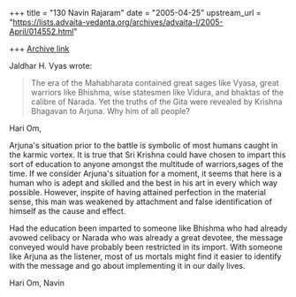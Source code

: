 +++
title = "130 Navin Rajaram"
date = "2005-04-25"
upstream_url = "https://lists.advaita-vedanta.org/archives/advaita-l/2005-April/014552.html"

+++
[Archive link](https://lists.advaita-vedanta.org/archives/advaita-l/2005-April/014552.html)

Jaldhar H. Vyas wrote:

>The era of the Mahabharata contained great sages like Vyasa, great
>warriors like Bhishma, wise statesmen like Vidura, and bhaktas of the
>calibre of Narada.  Yet the truths of the Gita were revealed by Krishna
>Bhagavan to Arjuna.  Why him of all people?
>
>  
>
Hari Om,

Arjuna's situation prior to the battle is symbolic of most humans caught 
in the karmic vortex. It is true that Sri Krishna could have chosen to 
impart this sort of education to anyone amongst the multitude of 
warriors,sages of the time. If we consider Arjuna's situation for a 
moment, it seems that here is a human who is adept and skilled and the 
best in his art in every which way possible. However, inspite of having 
attained perfection in the material sense, this man was weakened by 
attachment and false identification of himself as the cause and effect.

Had the education been imparted to someone like Bhishma who had already 
avowed celibacy or Narada who was already a great devotee, the message 
conveyed would have probably been restricted in its import. With someone 
like Arjuna as the listener, most of us mortals might find it easier to 
identify with the message and go about implementing it in our daily lives.

Hari Om,
Navin



